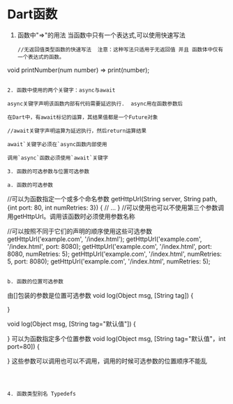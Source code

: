 # Dart函数

1. 函数中"=>"的用法
   当函数中只有一个表达式,可以使用快速写法
   
   ```
   //无返回值类型函数的快速写法  注意：这种写法只适用于无返回值 并且 函数体中仅有一个表达式的函数。
void printNumber(num number) => print(number);
   ```
   
2. 函数中使用的两个关键字：async与await

   async关键字声明该函数内部有代码需要延迟执行.  async用在函数参数后

   在Dart中，有await标记的运算，其结果值都是一个Future对象

   //await关键字声明运算为延迟执行，然后return运算结果

   await`关键字必须在`async函数内部使用

   调用`async`函数必须使用`await`关键字

3. 函数的可选参数与位置可选参数

   a. 函数的可选参数

   ```
   //可以为函数指定一个或多个命名参数
   getHttpUrl(String server, String path, {int port: 80, int numRetries: 3}) {
     // ...
   }
   //可以使用也可以不使用第三个参数调用getHttpUrl。调用该函数时必须使用参数名称
   
   //可以按照不同于它们的声明的顺序使用这些可选参数
   getHttpUrl('example.com', '/index.html');
   getHttpUrl('example.com', '/index.html', port: 8080);
   getHttpUrl('example.com', '/index.html', port: 8080, numRetries: 5);
   getHttpUrl('example.com', '/index.html', numRetries: 5, port: 8080);
   getHttpUrl('example.com', '/index.html', numRetries: 5);
   ```

   b. 函数的位置可选参数

   ```
   由[]包装的参数是位置可选参数
   void log(Object msg, [String tag]) {
   
   }
   
   void log(Object msg, [String tag="默认值"]) {
   
   }
   可以为函数指定多个位置参数
   void log(Object msg, [String tag="默认值"，int port=80]) {
   
   }
   这些参数可以调用也可以不调用，调用的时候可选参数的位置顺序不能乱
   ```

   

4. 函数类型别名 Typedefs


